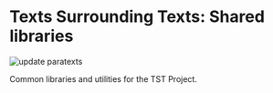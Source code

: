 # Texts Surrounding Texts: Shared libraries

![update paratexts](https://github.com/tst-project/lib/actions/workflows/updateparatexts.yml/badge.svg)

Common libraries and utilities for the TST Project.
